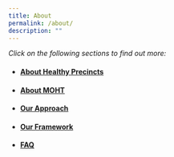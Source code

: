 ```yaml
---
title: About
permalink: /about/
description: ""
---
```

*Click on the following sections to find out more:*
* #### **[About Healthy Precincts](/about/healthy-precincts)** 
* #### **[About MOHT](/about/about-moht/moht)**
* #### **[Our Approach](/about/approach)**
* #### **[Our Framework](/about/framework)**
* #### **[FAQ](/about/faq)**